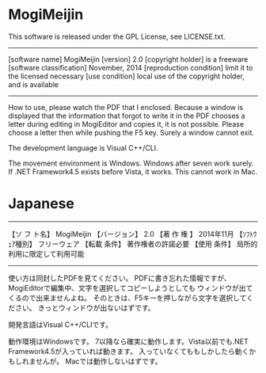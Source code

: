 MogiMeijin
===========

This software is released under the GPL License, see LICENSE.txt.

------------------------- - - - - - - - - - - - - - - - - - - - - - - - - - -
[software name] MogiMeijin
[version] 2.0
[copyright holder] is a freeware 
[software classification] November, 2014
[reproduction condition] limit it to the licensed necessary 
[use condition] local use of the copyright holder, and is available
------------------------- - - - - - - - - - - - - - - - - - - - - - - - - - -

How to use, please watch the PDF that I enclosed.
Because a window is displayed that the information that forgot to write it in the PDF chooses a letter during editing in MogiEditor and copies it, it is not possible.
Please choose a letter then while pushing the F5 key.
Surely a window cannot exit.

The development language is Visual C++/CLI.

The movement environment is Windows.
Windows after seven work surely. If .NET Framework4.5 exists before Vista, it works.
This cannot work in Mac.

Japanese
===================================================

------------------------ ---------------------------
【ソ フ ト名】 MogiMeijin
【バージョン】 2.0
【著 作 権  】 2014年11月
【ｿﾌﾄｳｪｱ種別】 フリーウェア
【転載  条件】 著作権者の許諾必要
【使用  条件】 局所的利用に限定して利用可能
------------------------ ---------------------------

使い方は同封したPDFを見てください。
PDFに書き忘れた情報ですが、
MogiEditorで編集中、文字を選択してコピーしようとしても
ウィンドウが出てくるので出来ませんよね。
そのときは、F5キーを押しながら文字を選択してください。
きっとウィンドウが出ないはずです。

開発言語はVisual C++/CLIです。

動作環境はWindowsです。
7以降なら確実に動作します。Vista以前でも.NET Framework4.5が入っていれば動きます。
入っていなくてももしかしたら動くかもしれませんが。
Macでは動作しないはずです。
